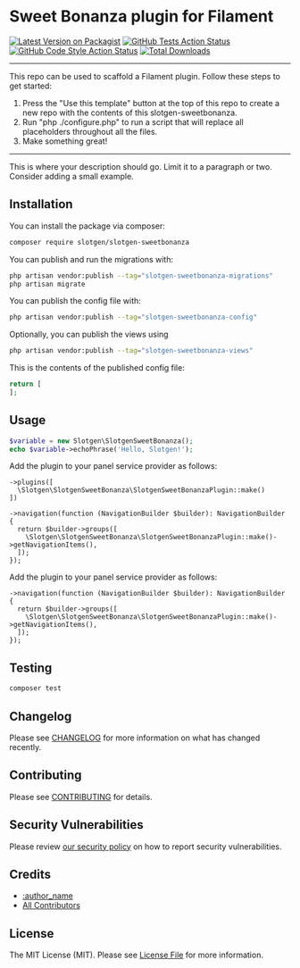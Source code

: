 # Sweet Bonanza plugin for Filament

[![Latest Version on Packagist](https://img.shields.io/packagist/v/slotgen/slotgen-sweetbonanza.svg?style=flat-square)](https://packagist.org/packages/slotgen/slotgen-sweetbonanza)
[![GitHub Tests Action Status](https://img.shields.io/github/actions/workflow/status/slotgen/slotgen-sweetbonanza/run-tests.yml?branch=main&label=tests&style=flat-square)](https://github.com/slotgen/slotgen-sweetbonanza/actions?query=workflow%3Arun-tests+branch%3Amain)
[![GitHub Code Style Action Status](https://img.shields.io/github/actions/workflow/status/slotgen/slotgen-sweetbonanza/fix-php-code-style-issues.yml?branch=main&label=code%20style&style=flat-square)](https://github.com/slotgen/slotgen-sweetbonanza/actions?query=workflow%3A"Fix+PHP+code+style+issues"+branch%3Amain)
[![Total Downloads](https://img.shields.io/packagist/dt/slotgen/slotgen-sweetbonanza.svg?style=flat-square)](https://packagist.org/packages/slotgen/slotgen-sweetbonanza)

<!--delete-->
---
This repo can be used to scaffold a Filament plugin. Follow these steps to get started:

1. Press the "Use this template" button at the top of this repo to create a new repo with the contents of this slotgen-sweetbonanza.
2. Run "php ./configure.php" to run a script that will replace all placeholders throughout all the files.
3. Make something great!
---
<!--/delete-->

This is where your description should go. Limit it to a paragraph or two. Consider adding a small example.

## Installation

You can install the package via composer:

```bash
composer require slotgen/slotgen-sweetbonanza
```

You can publish and run the migrations with:

```bash
php artisan vendor:publish --tag="slotgen-sweetbonanza-migrations"
php artisan migrate
```

You can publish the config file with:

```bash
php artisan vendor:publish --tag="slotgen-sweetbonanza-config"
```

Optionally, you can publish the views using

```bash
php artisan vendor:publish --tag="slotgen-sweetbonanza-views"
```

This is the contents of the published config file:

```php
return [
];
```

## Usage

```php
$variable = new Slotgen\SlotgenSweetBonanza();
echo $variable->echoPhrase('Hello, Slotgen!');
```
Add the plugin to your panel service provider as follows:
```
->plugins([
  \Slotgen\SlotgenSweetBonanza\SlotgenSweetBonanzaPlugin::make()
])

->navigation(function (NavigationBuilder $builder): NavigationBuilder {
  return $builder->groups([
    \Slotgen\SlotgenSweetBonanza\SlotgenSweetBonanzaPlugin::make()->getNavigationItems(),
  ]);
});
```

Add the plugin to your panel service provider as follows:
```
->navigation(function (NavigationBuilder $builder): NavigationBuilder {
  return $builder->groups([
    \Slotgen\SlotgenSweetBonanza\SlotgenSweetBonanzaPlugin::make()->getNavigationItems(),
  ]);
});
```
## Testing

```bash
composer test
```

## Changelog

Please see [CHANGELOG](CHANGELOG.md) for more information on what has changed recently.

## Contributing

Please see [CONTRIBUTING](.github/CONTRIBUTING.md) for details.

## Security Vulnerabilities

Please review [our security policy](../../security/policy) on how to report security vulnerabilities.

## Credits

- [:author_name](https://github.com/:author_username)
- [All Contributors](../../contributors)

## License

The MIT License (MIT). Please see [License File](LICENSE.md) for more information.
